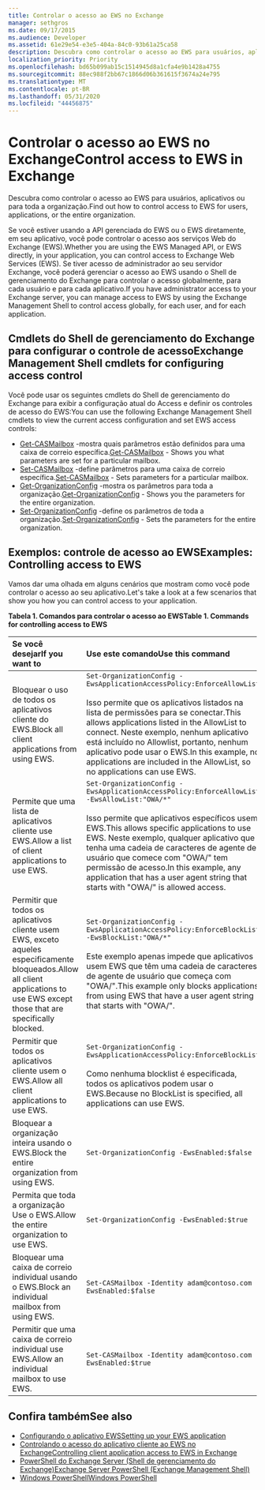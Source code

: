 ```yaml
---
title: Controlar o acesso ao EWS no Exchange
manager: sethgros
ms.date: 09/17/2015
ms.audience: Developer
ms.assetid: 61e29e54-e3e5-404a-84c0-93b61a25ca58
description: Descubra como controlar o acesso ao EWS para usuários, aplicativos ou para toda a organização.
localization_priority: Priority
ms.openlocfilehash: bd65b099ab15c1514945d8a1cfa4e9b1428a4755
ms.sourcegitcommit: 88ec988f2bb67c1866d06b361615f3674a24e795
ms.translationtype: MT
ms.contentlocale: pt-BR
ms.lasthandoff: 05/31/2020
ms.locfileid: "44456875"
---
```

# <a name="control-access-to-ews-in-exchange"></a><span data-ttu-id="fea9a-103">Controlar o acesso ao EWS no Exchange</span><span class="sxs-lookup"><span data-stu-id="fea9a-103">Control access to EWS in Exchange</span></span>

<span data-ttu-id="fea9a-104">Descubra como controlar o acesso ao EWS para usuários, aplicativos ou para toda a organização.</span><span class="sxs-lookup"><span data-stu-id="fea9a-104">Find out how to control access to EWS for users, applications, or the entire organization.</span></span>
  
<span data-ttu-id="fea9a-105">Se você estiver usando a API gerenciada do EWS ou o EWS diretamente, em seu aplicativo, você pode controlar o acesso aos serviços Web do Exchange (EWS).</span><span class="sxs-lookup"><span data-stu-id="fea9a-105">Whether you are using the EWS Managed API, or EWS directly, in your application, you can control access to Exchange Web Services (EWS).</span></span> <span data-ttu-id="fea9a-106">Se tiver acesso de administrador ao seu servidor Exchange, você poderá gerenciar o acesso ao EWS usando o Shell de gerenciamento do Exchange para controlar o acesso globalmente, para cada usuário e para cada aplicativo.</span><span class="sxs-lookup"><span data-stu-id="fea9a-106">If you have administrator access to your Exchange server, you can manage access to EWS by using the Exchange Management Shell to control access globally, for each user, and for each application.</span></span>
  
## <a name="exchange-management-shell-cmdlets-for-configuring-access-control"></a><span data-ttu-id="fea9a-107">Cmdlets do Shell de gerenciamento do Exchange para configurar o controle de acesso</span><span class="sxs-lookup"><span data-stu-id="fea9a-107">Exchange Management Shell cmdlets for configuring access control</span></span>
<span data-ttu-id="fea9a-108"><a name="bk_Cmdlets"> </a></span><span class="sxs-lookup"><span data-stu-id="fea9a-108"><a name="bk_Cmdlets"> </a></span></span>

<span data-ttu-id="fea9a-109">Você pode usar os seguintes cmdlets do Shell de gerenciamento do Exchange para exibir a configuração atual do Access e definir os controles de acesso do EWS:</span><span class="sxs-lookup"><span data-stu-id="fea9a-109">You can use the following Exchange Management Shell cmdlets to view the current access configuration and set EWS access controls:</span></span>
  
- <span data-ttu-id="fea9a-110">[Get-CASMailbox](https://technet.microsoft.com/library/bb124754.aspx) -mostra quais parâmetros estão definidos para uma caixa de correio específica.</span><span class="sxs-lookup"><span data-stu-id="fea9a-110">[Get-CASMailbox](https://technet.microsoft.com/library/bb124754.aspx) - Shows you what parameters are set for a particular mailbox.</span></span>   
- <span data-ttu-id="fea9a-111">[Set-CASMailbox](https://technet.microsoft.com/library/bb125264.aspx) -define parâmetros para uma caixa de correio específica.</span><span class="sxs-lookup"><span data-stu-id="fea9a-111">[Set-CASMailbox](https://technet.microsoft.com/library/bb125264.aspx) - Sets parameters for a particular mailbox.</span></span>    
- <span data-ttu-id="fea9a-112">[Get-OrganizationConfig](https://technet.microsoft.com/library/aa997571.aspx) -mostra os parâmetros para toda a organização.</span><span class="sxs-lookup"><span data-stu-id="fea9a-112">[Get-OrganizationConfig](https://technet.microsoft.com/library/aa997571.aspx) - Shows you the parameters for the entire organization.</span></span>    
- <span data-ttu-id="fea9a-113">[Set-OrganizationConfig](https://technet.microsoft.com/library/aa997443.aspx) -define os parâmetros de toda a organização.</span><span class="sxs-lookup"><span data-stu-id="fea9a-113">[Set-OrganizationConfig](https://technet.microsoft.com/library/aa997443.aspx) - Sets the parameters for the entire organization.</span></span> 

<span data-ttu-id="fea9a-114"><a name="bk_Examples"> </a></span><span class="sxs-lookup"><span data-stu-id="fea9a-114"><a name="bk_Examples"> </a></span></span>

## <a name="examples-controlling-access-to-ews"></a><span data-ttu-id="fea9a-115">Exemplos: controle de acesso ao EWS</span><span class="sxs-lookup"><span data-stu-id="fea9a-115">Examples: Controlling access to EWS</span></span>

<span data-ttu-id="fea9a-116">Vamos dar uma olhada em alguns cenários que mostram como você pode controlar o acesso ao seu aplicativo.</span><span class="sxs-lookup"><span data-stu-id="fea9a-116">Let's take a look at a few scenarios that show you how you can control access to your application.</span></span>
  
<span data-ttu-id="fea9a-117">**Tabela 1. Comandos para controlar o acesso ao EWS**</span><span class="sxs-lookup"><span data-stu-id="fea9a-117">**Table 1. Commands for controlling access to EWS**</span></span>

|<span data-ttu-id="fea9a-118">Se você desejar</span><span class="sxs-lookup"><span data-stu-id="fea9a-118">If you want to</span></span> |<span data-ttu-id="fea9a-119">Use este comando</span><span class="sxs-lookup"><span data-stu-id="fea9a-119">Use this command</span></span>|
|:-----|:-----|
|<span data-ttu-id="fea9a-120">Bloquear o uso de todos os aplicativos cliente do EWS.</span><span class="sxs-lookup"><span data-stu-id="fea9a-120">Block all client applications from using EWS.</span></span> | `Set-OrganizationConfig -EwsApplicationAccessPolicy:EnforceAllowList`<br/><br/><span data-ttu-id="fea9a-121">Isso permite que os aplicativos listados na lista de permissões para se conectar.</span><span class="sxs-lookup"><span data-stu-id="fea9a-121">This allows applications listed in the AllowList to connect.</span></span> <span data-ttu-id="fea9a-122">Neste exemplo, nenhum aplicativo está incluído no Allowlist, portanto, nenhum aplicativo pode usar o EWS.</span><span class="sxs-lookup"><span data-stu-id="fea9a-122">In this example, no applications are included in the AllowList, so no applications can use EWS.</span></span> |
|<span data-ttu-id="fea9a-123">Permite que uma lista de aplicativos cliente use EWS.</span><span class="sxs-lookup"><span data-stu-id="fea9a-123">Allow a list of client applications to use EWS.</span></span> | `Set-OrganizationConfig -EwsApplicationAccessPolicy:EnforceAllowList -EwsAllowList:"OWA/*"`<br/><br/><span data-ttu-id="fea9a-124">Isso permite que aplicativos específicos usem EWS.</span><span class="sxs-lookup"><span data-stu-id="fea9a-124">This allows specific applications to use EWS.</span></span> <span data-ttu-id="fea9a-125">Neste exemplo, qualquer aplicativo que tenha uma cadeia de caracteres de agente de usuário que comece com "OWA/" tem permissão de acesso.</span><span class="sxs-lookup"><span data-stu-id="fea9a-125">In this example, any application that has a user agent string that starts with "OWA/" is allowed access.</span></span> |
|<span data-ttu-id="fea9a-126">Permitir que todos os aplicativos cliente usem EWS, exceto aqueles especificamente bloqueados.</span><span class="sxs-lookup"><span data-stu-id="fea9a-126">Allow all client applications to use EWS except those that are specifically blocked.</span></span> | `Set-OrganizationConfig -EwsApplicationAccessPolicy:EnforceBlockList -EwsBlockList:"OWA/*"`<br/> <br/><span data-ttu-id="fea9a-127">Este exemplo apenas impede que aplicativos usem EWS que têm uma cadeia de caracteres de agente de usuário que começa com "OWA/".</span><span class="sxs-lookup"><span data-stu-id="fea9a-127">This example only blocks applications from using EWS that have a user agent string that starts with "OWA/".</span></span> |
|<span data-ttu-id="fea9a-128">Permitir que todos os aplicativos cliente usem o EWS.</span><span class="sxs-lookup"><span data-stu-id="fea9a-128">Allow all client applications to use EWS.</span></span> | `Set-OrganizationConfig -EwsApplicationAccessPolicy:EnforceBlockList` <br/><br/> <span data-ttu-id="fea9a-129">Como nenhuma blocklist é especificada, todos os aplicativos podem usar o EWS.</span><span class="sxs-lookup"><span data-stu-id="fea9a-129">Because no BlockList is specified, all applications can use EWS.</span></span> |
|<span data-ttu-id="fea9a-130">Bloquear a organização inteira usando o EWS.</span><span class="sxs-lookup"><span data-stu-id="fea9a-130">Block the entire organization from using EWS.</span></span> | `Set-OrganizationConfig -EwsEnabled:$false` |
|<span data-ttu-id="fea9a-131">Permita que toda a organização Use o EWS.</span><span class="sxs-lookup"><span data-stu-id="fea9a-131">Allow the entire organization to use EWS.</span></span> | `Set-OrganizationConfig -EwsEnabled:$true`|
|<span data-ttu-id="fea9a-132">Bloquear uma caixa de correio individual usando o EWS.</span><span class="sxs-lookup"><span data-stu-id="fea9a-132">Block an individual mailbox from using EWS.</span></span> | `Set-CASMailbox -Identity adam@contoso.com -EwsEnabled:$false`|
|<span data-ttu-id="fea9a-133">Permitir que uma caixa de correio individual use EWS.</span><span class="sxs-lookup"><span data-stu-id="fea9a-133">Allow an individual mailbox to use EWS.</span></span> | `Set-CASMailbox -Identity adam@contoso.com -EwsEnabled:$true`|
   
## <a name="see-also"></a><span data-ttu-id="fea9a-134">Confira também</span><span class="sxs-lookup"><span data-stu-id="fea9a-134">See also</span></span>

- [<span data-ttu-id="fea9a-135">Configurando o aplicativo EWS</span><span class="sxs-lookup"><span data-stu-id="fea9a-135">Setting up your EWS application</span></span>](setting-up-your-ews-application.md)    
- [<span data-ttu-id="fea9a-136">Controlando o acesso do aplicativo cliente ao EWS no Exchange</span><span class="sxs-lookup"><span data-stu-id="fea9a-136">Controlling client application access to EWS in Exchange</span></span>](controlling-client-application-access-to-ews-in-exchange.md)   
- [<span data-ttu-id="fea9a-137">PowerShell do Exchange Server (Shell de gerenciamento do Exchange)</span><span class="sxs-lookup"><span data-stu-id="fea9a-137">Exchange Server PowerShell (Exchange Management Shell)</span></span>](https://docs.microsoft.com/powershell/exchange/exchange-server/exchange-management-shell?view=exchange-ps) 
- [<span data-ttu-id="fea9a-138">Windows PowerShell</span><span class="sxs-lookup"><span data-stu-id="fea9a-138">Windows PowerShell</span></span>](https://msdn.microsoft.com/library/dd835506%28v=vs.85%29.aspx)
    

